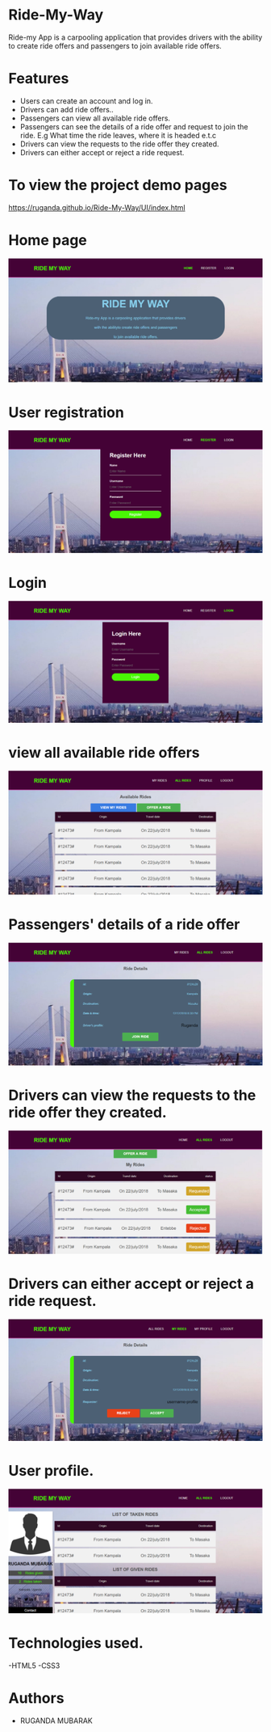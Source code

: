 # Ride-My-Way
Ride-my App is a carpooling application that provides drivers with the ability to create ride offers and passengers to join available ride offers.

# Features
 - Users can create an account and log in.
 - Drivers can add ride offers..
 - Passengers can view all available ride offers.
 - Passengers can see the details of a ride offer and request to join the ride. E.g What time the ride leaves, where it is headed e.t.c
 - Drivers can view the requests to the ride offer they created.
 - Drivers can either accept or reject a ride request.


# To view the project demo pages
https://ruganda.github.io/Ride-My-Way/UI/index.html


# Home page
![alt text](https://raw.githubusercontent.com/ruganda/Ride-My-Way/gh-pages/UI/images/index.PNG)

# User registration
![alt text](https://raw.githubusercontent.com/ruganda/Ride-My-Way/gh-pages/UI/images/register.PNG)

# Login
![alt text](https://raw.githubusercontent.com/ruganda/Ride-My-Way/gh-pages/UI/images/login.PNG)

# view all available ride offers
![alt text](https://raw.githubusercontent.com/ruganda/Ride-My-Way/gh-pages/UI/images/all_rides.PNG)

# Passengers'  details of a ride offer
![alt text](https://raw.githubusercontent.com/ruganda/Ride-My-Way/gh-pages/UI/images/ride_details.PNG)

# Drivers can view the requests to the ride offer they created.
![alt text](https://raw.githubusercontent.com/ruganda/Ride-My-Way/gh-pages/UI/images/user_rides.PNG)

# Drivers can either accept or reject a ride request.
![alt text](https://raw.githubusercontent.com/ruganda/Ride-My-Way/gh-pages/UI/images/accept_rides.PNG)

# User profile.
![alt text](https://raw.githubusercontent.com/ruganda/Ride-My-Way/gh-pages/UI/images/profile.PNG)


# Technologies used.
-HTML5
-CSS3


# Authors
 - RUGANDA MUBARAK